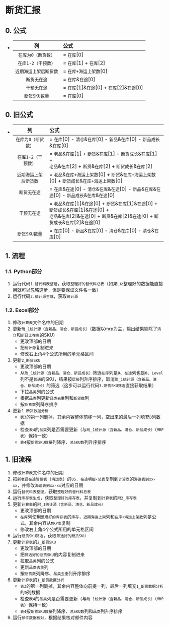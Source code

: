 # 断货汇报
## 0. 公式
- |列|公式|
  |:-:|:-|
  |`在库为0（断货数）`| = `在库`[0]|
  |`在库1-2（干预数）`| = `在库`[1] + `在库`[2]|
  |`近期海运上架后断货数`| = `在库+海运上架数`[0]|
  |`断货无在途`| = `在库`&`在途`[0]|
  |`干预无在途`| = `在库`[1]&`在途`[0] + `在库`[2]&`在途`[0]|
  |`断货SKU数量`| = `在库`[0]|

## 0. 旧公式
- |列|公式|
  |:-:|:-|
  |`在库为0（断货数）`| = `在库`[0] - `清仓`&`在库`[0] - `新品`&`在库`[0] - `新品成长`&`在库`[0]|
  |`在库1-2（干预数）`| = `老品`&`在库`[1] + `断货`&`在库`[1] + `断货成长`&`在库`[1] +<br />`老品`&`在库`[2] + `断货`&`在库`[2] + `断货成长`&`在库`[2]|
  |`近期海运上架后断货数`| = `老品`&`在库+海运上架数`[0] + `断货`&`在库+海运上架数`[0] + `断货成长`&`在库+海运上架数`[0]|
  |`断货无在途`| = `在库`&`在途`[0] - `清仓`&`在库`&`在途`[0] - `新品`&`在库`&`在途`[0] - `新品成长`&`在库`&`在途`[0]|
  |`干预无在途`| = `老品`&`在库`[1]&`在途`[0] + `断货`&`在库`[1]&`在途`[0] + `断货成长`&`在库`[1]&`在途`[0] +<br />`老品`&`在库`[2]&`在途`[0] + `断货`&`在库`[2]&`在途`[0] + `断货成长`&`在库`[2]&`在途`[0]|
  |`断货SKU数量`| = `在库`[0] - `新品`&`在库`[0] - `清仓`&`在库`[0] - `清仓`&`在库`[0]|

## 1. 流程
### 1.1. Python部分
1. 运行代码`1.替代料表整理`，获取`整理好的替代料总表`（如果Liz整理好的数据能直接用就可以忽略这步，但是要保证文件名一致）
2. 运行代码`2.统计源生成`，获取`统计源`

### 1.2. Excel部分
1. 修改`计算表`文件名中的日期
2. 更新`附_1统计源（含新品、清仓、新品成长）`（数据以mrp为主，输出结果剔除了`清仓`和`新品无在库`的SKU）
    - 更改顶部的日期
    - 把`统计源`复制进来
    - 修改右上角4个公式所用的单元格区间
3. 更新`2_断货SKU`
    - 更改顶部的日期
    - 从`附_1统计源（含新品、清仓、新品成长）`筛选`在库`列是`0`、`在途`列也是`0`、`Level`列不是`普通`的SKU，结果按`层级`列升序排序，取消`附_1统计源（含新品、清仓、新品成长）`的筛选（这步可以运行代码`3.断货SKU筛选`直接获取结果）
    - 下拉`品类`列的公式
    - 根据`品类`列更新`品类去重`列和`断货数`列
    - 按`断货数`列降序排序
4. 更新`1_断货数据分析`
    - `表3`的第一列删掉，其余内容整体前移一列，空出来的最后一列填充`D`列数据
    - 检查`表4`的`品类`列是否需要更新（与`附_1统计源（含新品、清仓、新品成长）`（`MRP表`）保持一致）
    - `表4`按`断货SKU数量`列降序、`总SKU数`列升序排序

## 1. 旧流程
1. 修改`计算表`文件名中的日期
2. 把`新老品在途管控表`（`海运表`）的`US. 在途明细-总表`复制到`计算表`的`海运表到xx-xx`，并修改`海运表到xx-xx`对应的日期
3. 运行`替代料表整理`，获取`整理好的替代料总表`
4. 运行`库存表生成`，获取`整理好的库存表`，并复制到`计算表`的`附2_库存表`
5. 更新`计算表`的`附_1统计源（含新品、清仓、新品成长）`
    - 更改顶部的日期
    - `在库`列使用`整理好的库存表`的`库存`，`近期海运上架`列和`在库+海运上架数`列是公式，其余内容从`MRP表`复制
    - 修改右上角4个公式所用的单元格区间
6. 运行`断货SKU筛选`，获取`筛选好的断货SKU`
7. 更新`计算表`的`2_断货SKU`
    - 更改顶部的日期
    - 把`筛选好的断货SKU`的内容复制进来
    - 拉取`品类`列的公式
    - 更新`品类去重`列
    - 按`断货数`列降序、`品类去重`列升序排序
8. 更新`计算表`的`1_断货数据分析`
    - `表3`的第一列删掉，其余内容整体向前提一列，最后一列填充`1_断货数据分析`的`D`列数据
    - 检查`表4`的`品类`列是否需要更新（与`附_1统计源（含新品、清仓、新品成长）`（`MRP表`）保持一致）
    - `表4`按`断货SKU数量`列降序、`总SKU数`列和`品类`列升序排序
9. 运行`邮件数据核对`，根据结果核对邮件内容